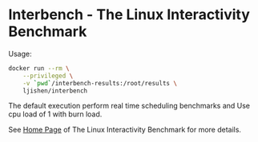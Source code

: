 # Interbench - The Linux Interactivity BenchmarkUsage:```bashdocker run --rm \    --privileged \    -v `pwd`/interbench-results:/root/results \    ljishen/interbench```The default execution perform real time scheduling benchmarks and Use cpu load of 1 with burn load.See [Home Page](https://github.com/Mustaavalkosta/interbench) of The Linux Interactivity Benchmark for more details.